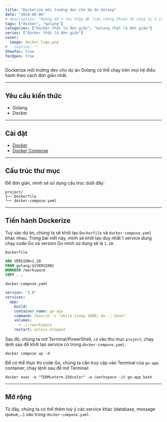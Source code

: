 ```yaml
---
title: "Dockerize môi trường dev cho dự án Golang"
date: "2024-06-06"
# description: "Hướng dẫn thu thập dữ liệu chứng khoán từ công ty X cùng Python và Google Sheet"
tags: ["docker", "golang"]
categories: ["Docker thật là đơn giản", "Golang thật là đơn giản"]
series: ["Docker thật là đơn giản"]
cover:
  image: docker-logo.png
#   caption: ""
ShowToc: true
TocOpen: true
---
```


Dockerize môi trường dev cho dự án Golang có thể chạy trên mọi hệ điều hành theo cách đơn giản nhất.

<!--more-->

---

## Yêu cầu kiến thức

- Golang
- Docker

---

## Cài đặt

- [Docker](https://docs.docker.com/get-docker/)
- [Docker Compose](https://docs.docker.com/compose/install/)

---

## Cấu trúc thư mục

Để đơn giản, mình sẽ sử dụng cấu trúc dưới đây:
```
project/
├── Dockerfile
└── docker-compose.yaml
```
---

## Tiến hành Dockerize

Tuỳ vào dự án, chúng ta sẽ khởi tạo `Dockerfile` và `docker-compose.yaml` khác nhau. Trong bài viết này, mình sẽ khởi tạo duy nhất 1 service dùng chạy code Go và version Go mình sử dụng sẽ là `1.20`.

`Dockerfile`
```dockerfile
ARG VERSION=1.20
FROM golang:${VERSION}
WORKDIR /workspace
COPY . .
```

`docker-compose.yaml`
```yaml
version: "3.8"
services:
  app:
    build: .
    container_name: go-app
    command: /bin/sh -c "while sleep 1000; do :; done"
    volumes:
      - ./:/workspace
    restart: unless-stopped
```

Sau đó, chúng ta mở Terminal/PowerShell, `cd` vào thư mục `project`, chạy lệnh sau để khởi tạo service có trong `docker-compose.yaml`:
```
docker compose up -d
```

Để có thể thực thi code Go, chúng ta cần truy cập vào Terminal của `go-app` container, chạy lệnh sau để mở Terminal:
```
docker exec -e "TERM=xterm-256color" -w /workspace -it go-app bash
``` 
---

## Mở rộng
Từ đây, chúng ta có thể thêm tuỳ ý các service khác (database, message queue,...) vào trong `docker-compose.yaml`.
